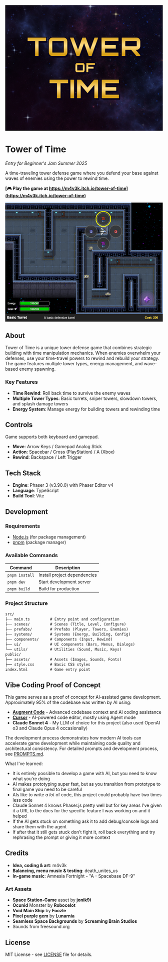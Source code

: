 <div align="center">
  <img src="cover.png" alt="Tower of Time" width="640">
</div>

# Tower of Time

*Entry for Beginner's Jam Summer 2025*

A time-traveling tower defense game where you defend your base against waves of enemies using the power to rewind time.

**[🎮 Play the game at https://m4v3k.itch.io/tower-of-time](https://m4v3k.itch.io/tower-of-time)**

![Screenshot](screenshot.png)

## About

Tower of Time is a unique tower defense game that combines strategic building with time manipulation mechanics. When enemies overwhelm your defenses, use your time-travel powers to rewind and rebuild your strategy. The game features multiple tower types, energy management, and wave-based enemy spawning.

### Key Features

- **Time Rewind**: Roll back time to survive the enemy waves
- **Multiple Tower Types**: Basic turrets, sniper towers, slowdown towers, and splash damage towers
- **Energy System**: Manage energy for building towers and rewinding time

## Controls

Game supports both keyboard and gamepad.

- **Move**: Arrow Keys / Gamepad Analog Stick
- **Action**: Spacebar / Cross (PlayStation) / A (Xbox)
- **Rewind**: Backspace / Left Trigger

## Tech Stack

- **Engine**: Phaser 3 (v3.90.0) with Phaser Editor v4
- **Language**: TypeScript
- **Build Tool**: Vite

## Development

### Requirements

- [Node.js](https://nodejs.org) (for package management)
- [pnpm](https://pnpm.io) (package manager)

### Available Commands

| Command | Description |
|---------|-------------|
| `pnpm install` | Install project dependencies |
| `pnpm dev` | Start development server |
| `pnpm build` | Build for production |

### Project Structure

```
src/
├── main.ts         # Entry point and configuration
├── scenes/         # Scenes (Title, Level, Configure)
├── prefabs/        # Prefabs (Player, Towers, Enemies)
├── systems/        # Systems (Energy, Building, Config)
├── components/     # Components (Input, Rewind)
├── ui/             # UI components (Bars, Menus, Dialogs)
└── utils/          # Utilities (Sound, Music, Keys)
public/
├── assets/         # Assets (Images, Sounds, Fonts)
├── style.css       # Basic CSS styles
index.html          # Game entry point
```

## Vibe Coding Proof of Concept

This game serves as a proof of concept for AI-assisted game development. Approximately 95% of the codebase was written by AI using:

- **[Augment Code](https://augmentcode.com)** - Advanced codebase context and AI coding assistance
- **[Cursor](https://cursor.sh)** - AI-powered code editor, mostly using Agent mode
- **Claude Sonnet 4** - My LLM of choice for this project (also used OpenAI o3 and Claude Opus 4 occasionally)

The development process demonstrates how modern AI tools can accelerate game development while maintaining code quality and architectural consistency. For detailed prompts and development process, see [PROMPTS.md](PROMPTS.md).

What I've learned:

- It is entirely possible to develop a game with AI, but you need to know what you're doing
- AI makes prototyping super fast, but as you transition from prototype to final game you need to be careful
- AIs like to write *a lot* of code, this project could probably have two times less code
- Claude Sonnet 4 knows Phaser.js pretty well but for key areas I've given it a URL to the docs for the specific feature I was working on and it helped
- If the AI gets stuck on something ask it to add debug/console logs and share them with the agent
- If after that it still gets stuck don't fight it, roll back everything and try rephrasing the prompt or giving it more context

## Credits

- **Idea, coding & art**: m4v3k
- **Balancing, menu music & testing**: death_unites_us
- **In-game music**: Amnesia Fortnight - "A - Spacebase DF-9"

### Art Assets

- **Space Station-Game** asset by **jonik9i**
- **Ocunid** Monster by **Robocelot**
- **Void Main Ship** by **Foozle**
- **Pixel purple gem** by **Lunarnia**
- **Seamless Space Backgrounds** by **Screaming Brain Studios**
- Sounds from freesound.org

## License

MIT License - see [LICENSE](LICENSE) file for details.
